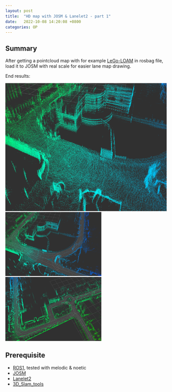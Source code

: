 ```yaml
---
layout: post
title:  "HD map with JOSM & Lanelet2 - part 1"
date:   2022-10-08 14:20:08 +0800
categories: OP
---
```

## Summary
After getting a pointcloud map with for example [LeGo-LOAM](https://github.com/RobustFieldAutonomyLab/LeGO-LOAM) in rosbag file, load it to JOSM with real scale for easier lane map drawing.

End results:

<img width="600" height="400" src="media/hd_map_with_josm/pcl_map.png">
<img width="300" height="200" src="media/hd_map_with_josm/lane1.png">
<img width="300" height="200" src="media/hd_map_with_josm/lane2.png">

## Prerequisite
* [ROS1](https://www.ros.org/), tested with melodic & noetic
* [JOSM](https://josm.openstreetmap.de)
* [Lanelet2](https://github.com/fzi-forschungszentrum-informatik/Lanelet2)
* [3D_Slam_tools](https://github.com/youliangtan/3D_Slam_tools)

###